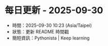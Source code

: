 # 每日更新 - 2025-09-30

- 時間：2025-09-30 10:23 (Asia/Taipei)
- 狀態：更新 README 時間戳
- 簡短資訊：Pythonista | Keep learning
